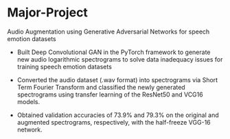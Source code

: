 # Major-Project
Audio Augmentation using Generative Adversarial Networks for speech emotion datasets

- Built Deep Convolutional GAN in the PyTorch framework to generate new audio logarithmic spectrograms to solve data inadequacy issues for training speech emotion datasets

- Converted the audio dataset (.wav format) into spectrograms via Short Term Fourier Transform and classified the newly generated spectrograms using transfer learning of the ResNet50 and VCG16 models.

- Obtained validation accuracies of 73.9\% and 79.3\% on the original and augmented spectrograms, respectively, with the half-freeze VGG-16 network.
